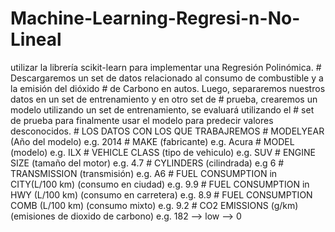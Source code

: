 # Machine-Learning-Regresi-n-No-Lineal
utilizar la librería scikit-learn para implementar una Regresión Polinómica.  # Descargaremos un set de datos relacionado al consumo de combustible y a la emisión del dióxido  # de Carbono en autos. Luego, separaremos nuestros datos en un set de entrenamiento y en otro set de  # prueba, crearemos un modelo utilizando un set de entrenamiento, se evaluará utilizando el  # set de prueba para finalmente usar el modelo para predecir valores desconocidos. # LOS DATOS CON LOS QUE TRABAJREMOS  # MODELYEAR (Año del modelo) e.g. 2014 # MAKE (fabricante) e.g. Acura # MODEL (modelo) e.g. ILX # VEHICLE CLASS (tipo de vehiculo) e.g. SUV # ENGINE SIZE (tamaño del motor) e.g. 4.7 # CYLINDERS (cilindrada) e.g 6 # TRANSMISSION (transmisión) e.g. A6 # FUEL CONSUMPTION in CITY(L/100 km) (consumo en ciudad) e.g. 9.9 # FUEL CONSUMPTION in HWY (L/100 km) (consumo en carretera) e.g. 8.9 # FUEL CONSUMPTION COMB (L/100 km) (consumo mixto) e.g. 9.2 # CO2 EMISSIONS (g/km) (emisiones de dioxido de carbono) e.g. 182 --> low --> 0
